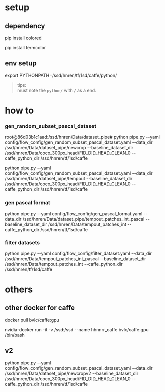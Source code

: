 # setup

## dependency
 
pip install colored

pip install termcolor

## env setup

export PYTHONPATH=/ssd/hnren/tf/1sd/caffe/python/

> tips:\
  must note the `python/` with `/` as a end.



# how to

### gen_random_subset_pascal_dataset 


root@86d03b1c1aad:/ssd/hnren/Data/dataset_pipe# python pipe.py --yaml config/flow_config/gen_random_subset_pascal_dataset.yaml --data_dir /ssd/hnren/Data/dataset_pipe/newcrop --baseline_dataset_dir /ssd/hnren/Data/coco_300px_head/FID_DID_HEAD_CLEAN_0 --caffe_python_dir /ssd/hnren/tf/1sd/caffe


python pipe.py --yaml config/flow_config/gen_random_subset_pascal_dataset.yaml --data_dir /ssd/hnren/Data/dataset_pipe/tempout --baseline_dataset_dir /ssd/hnren/Data/coco_300px_head/FID_DID_HEAD_CLEAN_0 --caffe_python_dir /ssd/hnren/tf/1sd/caffe

### gen pascal format
python pipe.py --yaml config/flow_config/gen_pascal_format.yaml --data_dir /ssd/hnren/Data/dataset_pipe/tempout_patches_int_pascal --baseline_dataset_dir /ssd/hnren/Data/tempout_patches_int --caffe_python_dir /ssd/hnren/tf/1sd/caffe

### filter datasets
python pipe.py --yaml config/flow_config/filter_dataset.yaml --data_dir /ssd/hnren/Data/tempout_patches_int_pascal --baseline_dataset_dir /ssd/hnren/Data/tempout_patches_int --caffe_python_dir /ssd/hnren/tf/1sd/caffe


# others

## other docker for caffe

docker pull bvlc/caffe:gpu

nvidia-docker run -it -v /ssd:/ssd --name hhnnrr_caffe bvlc/caffe:gpu /bin/bash



## v2

python pipe.py --yaml config/flow_config/gen_random_subset_pascal_dataset.yaml --data_dir /ssd/hnren/Data/dataset_pipe/newcropv2 --baseline_dataset_dir /ssd/hnren/Data/coco_300px_head/FID_DID_HEAD_CLEAN_0 --caffe_python_dir /ssd/hnren/tf/1sd/caffe